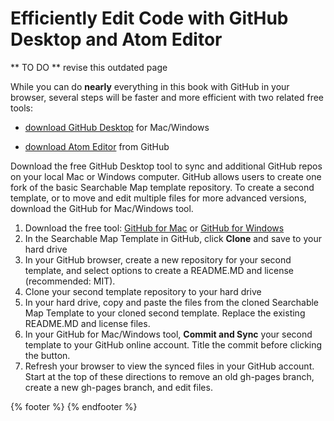 # Efficiently Edit Code with GitHub Desktop and Atom Editor

** TO DO ** revise this outdated page

While you can do **nearly** everything in this book with GitHub in your browser, several steps will be faster and more efficient with two related free tools:

- [download GitHub Desktop](https://desktop.github.com/) for Mac/Windows

- [download Atom Editor](https://atom.io/) from GitHub

Download the free GitHub Desktop tool to sync and  additional GitHub repos on your local Mac or Windows computer.
GitHub allows users to create one fork of the basic Searchable Map template repository. To create a second template, or to move and edit multiple files for more advanced versions, download the GitHub for Mac/Windows tool.
1. Download the free tool: [GitHub for Mac](https://mac.github.com/) or [GitHub for Windows](https://windows.github.com/)
1. In the Searchable Map Template in GitHub, click __Clone__ and save to your hard drive
1. In your GitHub browser, create a new repository for your second template, and select options to create a README.MD and license (recommended: MIT).
1. Clone your second template repository to your hard drive
1. In your hard drive, copy and paste the files from the cloned Searchable Map Template to your cloned second template. Replace the existing README.MD and license files.
1. In your GitHub for Mac/Windows tool, __Commit and Sync__ your second template to your GitHub online account. Title the commit before clicking the button.
1. Refresh your browser to view the synced files in your GitHub account. Start at the top of these directions to remove an old gh-pages branch, create a new gh-pages branch, and edit files.

{% footer %}
{% endfooter %}
